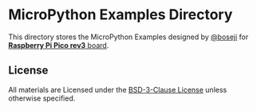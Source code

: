 # MicroPython Examples Directory

This directory stores the MicroPython Examples designed by
[@boseji](https://github.com/boseji) 
for [**Raspberry Pi Pico rev3** board](https://www.raspberrypi.org/documentation/pico/getting-started/).

## License

All materials are Licensed under the [BSD-3-Clause License](LICENSE) unless
otherwise specified. 